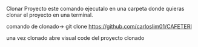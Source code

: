 Clonar Proyecto
este comando ejecutalo en una carpeta donde quieras clonar el proyecto en una terminal.


comando de clonado->    git clone https://github.com/carloslim01/CAFETERI


una vez clonado abre visual code del proyecto clonado
